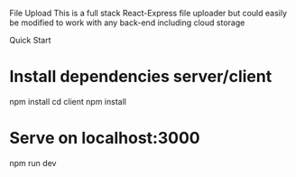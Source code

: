 File Upload
This is a full stack React-Express file uploader but could easily be modified to work with any back-end including cloud storage

Quick Start
# Install dependencies server/client
npm install
cd client
npm install

# Serve on localhost:3000
npm run dev
